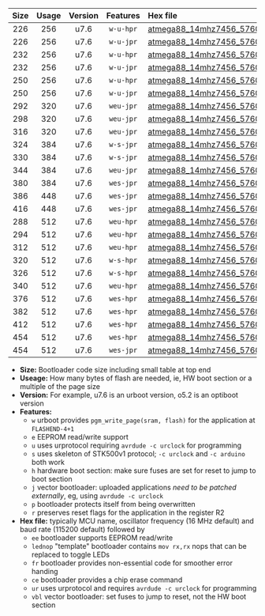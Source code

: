 |Size|Usage|Version|Features|Hex file|
|:-:|:-:|:-:|:-:|:--|
|226|256|u7.6|`w-u-hpr`|[atmega88_14mhz7456_57600bps_ur.hex](https://raw.githubusercontent.com/stefanrueger/urboot/main/atmega88_14mhz7456_57600bps_ur.hex)|
|226|256|u7.6|`w-u-jpr`|[atmega88_14mhz7456_57600bps_ur_vbl.hex](https://raw.githubusercontent.com/stefanrueger/urboot/main/atmega88_14mhz7456_57600bps_ur_vbl.hex)|
|232|256|u7.6|`w-u-hpr`|[atmega88_14mhz7456_57600bps_lednop_ur.hex](https://raw.githubusercontent.com/stefanrueger/urboot/main/atmega88_14mhz7456_57600bps_lednop_ur.hex)|
|232|256|u7.6|`w-u-jpr`|[atmega88_14mhz7456_57600bps_lednop_ur_vbl.hex](https://raw.githubusercontent.com/stefanrueger/urboot/main/atmega88_14mhz7456_57600bps_lednop_ur_vbl.hex)|
|250|256|u7.6|`w-u-hpr`|[atmega88_14mhz7456_57600bps_lednop_fr_ur.hex](https://raw.githubusercontent.com/stefanrueger/urboot/main/atmega88_14mhz7456_57600bps_lednop_fr_ur.hex)|
|250|256|u7.6|`w-u-jpr`|[atmega88_14mhz7456_57600bps_lednop_fr_ur_vbl.hex](https://raw.githubusercontent.com/stefanrueger/urboot/main/atmega88_14mhz7456_57600bps_lednop_fr_ur_vbl.hex)|
|292|320|u7.6|`weu-jpr`|[atmega88_14mhz7456_57600bps_ee_ur_vbl.hex](https://raw.githubusercontent.com/stefanrueger/urboot/main/atmega88_14mhz7456_57600bps_ee_ur_vbl.hex)|
|298|320|u7.6|`weu-jpr`|[atmega88_14mhz7456_57600bps_ee_lednop_ur_vbl.hex](https://raw.githubusercontent.com/stefanrueger/urboot/main/atmega88_14mhz7456_57600bps_ee_lednop_ur_vbl.hex)|
|316|320|u7.6|`weu-jpr`|[atmega88_14mhz7456_57600bps_ee_lednop_fr_ur_vbl.hex](https://raw.githubusercontent.com/stefanrueger/urboot/main/atmega88_14mhz7456_57600bps_ee_lednop_fr_ur_vbl.hex)|
|324|384|u7.6|`w-s-jpr`|[atmega88_14mhz7456_57600bps_vbl.hex](https://raw.githubusercontent.com/stefanrueger/urboot/main/atmega88_14mhz7456_57600bps_vbl.hex)|
|330|384|u7.6|`w-s-jpr`|[atmega88_14mhz7456_57600bps_lednop_vbl.hex](https://raw.githubusercontent.com/stefanrueger/urboot/main/atmega88_14mhz7456_57600bps_lednop_vbl.hex)|
|344|384|u7.6|`weu-jpr`|[atmega88_14mhz7456_57600bps_ee_lednop_fr_ce_ur_vbl.hex](https://raw.githubusercontent.com/stefanrueger/urboot/main/atmega88_14mhz7456_57600bps_ee_lednop_fr_ce_ur_vbl.hex)|
|380|384|u7.6|`wes-jpr`|[atmega88_14mhz7456_57600bps_ee_vbl.hex](https://raw.githubusercontent.com/stefanrueger/urboot/main/atmega88_14mhz7456_57600bps_ee_vbl.hex)|
|386|448|u7.6|`wes-jpr`|[atmega88_14mhz7456_57600bps_ee_lednop_vbl.hex](https://raw.githubusercontent.com/stefanrueger/urboot/main/atmega88_14mhz7456_57600bps_ee_lednop_vbl.hex)|
|416|448|u7.6|`wes-jpr`|[atmega88_14mhz7456_57600bps_ee_lednop_fr_vbl.hex](https://raw.githubusercontent.com/stefanrueger/urboot/main/atmega88_14mhz7456_57600bps_ee_lednop_fr_vbl.hex)|
|288|512|u7.6|`weu-hpr`|[atmega88_14mhz7456_57600bps_ee_ur.hex](https://raw.githubusercontent.com/stefanrueger/urboot/main/atmega88_14mhz7456_57600bps_ee_ur.hex)|
|294|512|u7.6|`weu-hpr`|[atmega88_14mhz7456_57600bps_ee_lednop_ur.hex](https://raw.githubusercontent.com/stefanrueger/urboot/main/atmega88_14mhz7456_57600bps_ee_lednop_ur.hex)|
|312|512|u7.6|`weu-hpr`|[atmega88_14mhz7456_57600bps_ee_lednop_fr_ur.hex](https://raw.githubusercontent.com/stefanrueger/urboot/main/atmega88_14mhz7456_57600bps_ee_lednop_fr_ur.hex)|
|320|512|u7.6|`w-s-hpr`|[atmega88_14mhz7456_57600bps.hex](https://raw.githubusercontent.com/stefanrueger/urboot/main/atmega88_14mhz7456_57600bps.hex)|
|326|512|u7.6|`w-s-hpr`|[atmega88_14mhz7456_57600bps_lednop.hex](https://raw.githubusercontent.com/stefanrueger/urboot/main/atmega88_14mhz7456_57600bps_lednop.hex)|
|340|512|u7.6|`weu-hpr`|[atmega88_14mhz7456_57600bps_ee_lednop_fr_ce_ur.hex](https://raw.githubusercontent.com/stefanrueger/urboot/main/atmega88_14mhz7456_57600bps_ee_lednop_fr_ce_ur.hex)|
|376|512|u7.6|`wes-hpr`|[atmega88_14mhz7456_57600bps_ee.hex](https://raw.githubusercontent.com/stefanrueger/urboot/main/atmega88_14mhz7456_57600bps_ee.hex)|
|382|512|u7.6|`wes-hpr`|[atmega88_14mhz7456_57600bps_ee_lednop.hex](https://raw.githubusercontent.com/stefanrueger/urboot/main/atmega88_14mhz7456_57600bps_ee_lednop.hex)|
|412|512|u7.6|`wes-hpr`|[atmega88_14mhz7456_57600bps_ee_lednop_fr.hex](https://raw.githubusercontent.com/stefanrueger/urboot/main/atmega88_14mhz7456_57600bps_ee_lednop_fr.hex)|
|454|512|u7.6|`wes-hpr`|[atmega88_14mhz7456_57600bps_ee_lednop_fr_ce.hex](https://raw.githubusercontent.com/stefanrueger/urboot/main/atmega88_14mhz7456_57600bps_ee_lednop_fr_ce.hex)|
|454|512|u7.6|`wes-jpr`|[atmega88_14mhz7456_57600bps_ee_lednop_fr_ce_vbl.hex](https://raw.githubusercontent.com/stefanrueger/urboot/main/atmega88_14mhz7456_57600bps_ee_lednop_fr_ce_vbl.hex)|

- **Size:** Bootloader code size including small table at top end
- **Useage:** How many bytes of flash are needed, ie, HW boot section or a multiple of the page size
- **Version:** For example, u7.6 is an urboot version, o5.2 is an optiboot version
- **Features:**
  + `w` urboot provides `pgm_write_page(sram, flash)` for the application at `FLASHEND-4+1`
  + `e` EEPROM read/write support
  + `u` uses urprotocol requiring `avrdude -c urclock` for programming
  + `s` uses skeleton of STK500v1 protocol; `-c urclock` and `-c arduino` both work
  + `h` hardware boot section: make sure fuses are set for reset to jump to boot section
  + `j` vector bootloader: uploaded applications *need to be patched externally*, eg, using `avrdude -c urclock`
  + `p` bootloader protects itself from being overwritten
  + `r` preserves reset flags for the application in the register R2
- **Hex file:** typically MCU name, oscillator frequency (16 MHz default) and baud rate (115200 default) followed by
  + `ee` bootloader supports EEPROM read/write
  + `lednop` "template" bootloader contains `mov rx,rx` nops that can be replaced to toggle LEDs
  + `fr` bootloader provides non-essential code for smoother error handing
  + `ce` bootloader provides a chip erase command
  + `ur` uses urprotocol and requires `avrdude -c urclock` for programming
  + `vbl` vector bootloader: set fuses to jump to reset, not the HW boot section

